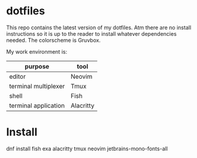 # dotfiles

This repo contains the latest version of my dotfiles.
Atm there are no install instructions so it is up to the reader to install whatever dependencies needed.
The colorscheme is Gruvbox.

My work environment is:

| purpose | tool |
|---------|------|
| editor | Neovim |
| terminal multiplexer | Tmux |
| shell | Fish |
| terminal application | Alacritty |

# Install

dnf install fish exa alacritty tmux neovim jetbrains-mono-fonts-all


